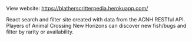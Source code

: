 View website: https://blatherscritterpedia.herokuapp.com/

React search and filter site created with data from the ACNH RESTful API. 
Players of Animal Crossing New Horizons can discover new fish/bugs and filter by rarity or availability.

